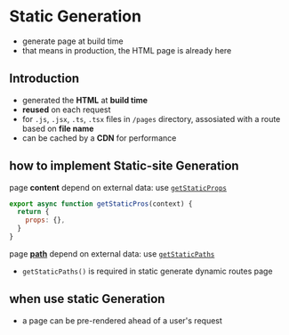 # Static Generation

- generate page at build time
- that means in production, the HTML page is already here

## Introduction

- generated the **HTML** at **build time**
- **reused** on each request
- for `.js`, `.jsx`, `.ts`, `.tsx` files in `/pages` directory, assosiated with a route based on **file name**
- can be cached by a **CDN** for performance

## how to implement Static-site Generation

page **content** depend on external data: use [`getStaticProps`](nextjs-datafetching-getstaticprops.md)

```js
export async function getStaticPros(context) {
  return {
    props: {},
  }
}
```

page [**path**](nextjs-routes.md#dynamic-route) depend on external data: use [`getStaticPaths`](nextjs-datafetching-getstaticpaths.md)

- `getStaticPaths()` is required in static generate dynamic routes page

## when use static Generation

- a page can be pre-rendered ahead of a user's request
